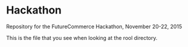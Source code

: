 # Hackathon
Repository for the FutureCommerce Hackathon, November 20-22, 2015

This is the file that you see when looking at the rool directory.
